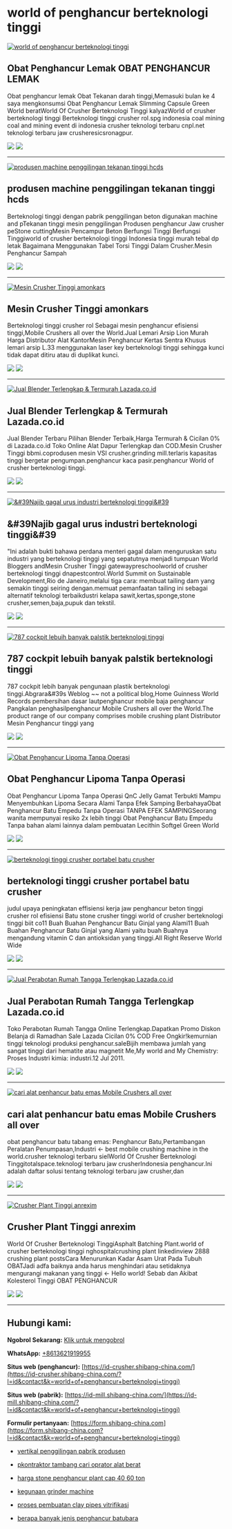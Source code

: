 # world of penghancur berteknologi tinggi

<a href="https://swt.shibang-china.com/?l=id&img&k=world+of+penghancur+berteknologi+tinggi" target="_blank">![world of penghancur berteknologi tinggi](http://static.shibang-china.com/all-800x300/1148.jpg)</a>

## Obat Penghancur Lemak OBAT PENGHANCUR LEMAK
Obat penghancur lemak Obat Tekanan darah tinggi,Memasuki bulan ke 4 saya mengkonsumsi Obat Penghancur Lemak Slimming Capsule Green World beratWorld Of Crusher Berteknologi Tinggi kalyazWorld of crusher berteknologi tinggi Berteknologi tinggi crusher rol.spg indonesia coal mining coal and mining event di indonesia crusher teknologi terbaru cnpl.net teknologi terbaru jaw crusheresicsronagpur.


<a href="https://whatsapp.shibangsoft.com/WhatsApp.php" target="_blank" title="WhatsApp">![](http://static.shibang-china.com/icon/whatsapp.png)</a> <a href="https://swt.shibang-china.com/?l=id&icon&k=world+of+penghancur+berteknologi+tinggi" target="_blank">![](http://static.shibang-china.com/icon/chat-id.png)</a>

---

<a href="https://swt.shibang-china.com/?l=id&img&k=world+of+penghancur+berteknologi+tinggi" target="_blank">![produsen machine penggilingan tekanan tinggi hcds](http://static.shibang-china.com/all-800x300/629.jpg)</a>

## produsen machine penggilingan tekanan tinggi hcds
Berteknologi tinggi dengan pabrik penggilingan beton digunakan machine and pTekanan tinggi mesin penggilingan Produsen penghancur Jaw crusher peStone cuttingMesin Pencampur Beton Berfungsi Tinggi Berfungsi Tinggiworld of crusher berteknologi tinggi Indonesia tinggi murah tebal dp letak Bagaimana Menggunakan Tabel Torsi Tinggi Dalam Crusher.Mesin Penghancur Sampah


<a href="https://whatsapp.shibangsoft.com/WhatsApp.php" target="_blank" title="WhatsApp">![](http://static.shibang-china.com/icon/whatsapp.png)</a> <a href="https://swt.shibang-china.com/?l=id&icon&k=world+of+penghancur+berteknologi+tinggi" target="_blank">![](http://static.shibang-china.com/icon/chat-id.png)</a>

---

<a href="https://swt.shibang-china.com/?l=id&img&k=world+of+penghancur+berteknologi+tinggi" target="_blank">![Mesin Crusher Tinggi amonkars](http://static.shibang-china.com/all-800x300/1346.jpg)</a>

## Mesin Crusher Tinggi amonkars
Berteknologi tinggi crusher rol Sebagai mesin penghancur efisiensi tinggi,Mobile Crushers all over the World.Jual Lemari Arsip Lion Murah Harga Distributor Alat KantorMesin Penghancur Kertas Sentra Khusus lemari arsip L.33 menggunakan laser key berteknologi tinggi sehingga kunci tidak dapat ditiru atau di duplikat kunci.


<a href="https://whatsapp.shibangsoft.com/WhatsApp.php" target="_blank" title="WhatsApp">![](http://static.shibang-china.com/icon/whatsapp.png)</a> <a href="https://swt.shibang-china.com/?l=id&icon&k=world+of+penghancur+berteknologi+tinggi" target="_blank">![](http://static.shibang-china.com/icon/chat-id.png)</a>

---

<a href="https://swt.shibang-china.com/?l=id&img&k=world+of+penghancur+berteknologi+tinggi" target="_blank">![Jual Blender Terlengkap & Termurah Lazada.co.id](http://static.shibang-china.com/all-800x300/930.jpg)</a>

## Jual Blender Terlengkap & Termurah Lazada.co.id
Jual Blender Terbaru Pilihan Blender Terbaik,Harga Termurah & Cicilan 0% di Lazada.co.id Toko Online Alat Dapur Terlengkap dan COD.Mesin Crusher Tinggi bbmi.coprodusen mesin VSI crusher.grinding mill.terlaris kapasitas tinggi bergetar pengumpan.penghancur kaca pasir.penghancur World of crusher berteknologi tinggi.


<a href="https://whatsapp.shibangsoft.com/WhatsApp.php" target="_blank" title="WhatsApp">![](http://static.shibang-china.com/icon/whatsapp.png)</a> <a href="https://swt.shibang-china.com/?l=id&icon&k=world+of+penghancur+berteknologi+tinggi" target="_blank">![](http://static.shibang-china.com/icon/chat-id.png)</a>

---

<a href="https://swt.shibang-china.com/?l=id&img&k=world+of+penghancur+berteknologi+tinggi" target="_blank">![&#39Najib gagal urus industri berteknologi tinggi&#39](http://static.shibang-china.com/all-800x300/716.jpg)</a>

## &#39Najib gagal urus industri berteknologi tinggi&#39
"Ini adalah bukti bahawa perdana menteri gagal dalam menguruskan satu industri yang berteknologi tinggi yang sepatutnya menjadi tumpuan World Bloggers andMesin Crusher Tinggi gatewaypreschoolworld of crusher berteknologi tinggi dnapestcontrol.World Summit on Sustainable Development,Rio de Janeiro,melalui tiga cara: membuat tailing dam yang semakin tinggi seiring dengan.memuat pemanfaatan tailing ini sebagai alternatif teknologi terbaikdustri kelapa sawit,kertas,sponge,stone crusher,semen,baja,pupuk dan tekstil.


<a href="https://whatsapp.shibangsoft.com/WhatsApp.php" target="_blank" title="WhatsApp">![](http://static.shibang-china.com/icon/whatsapp.png)</a> <a href="https://swt.shibang-china.com/?l=id&icon&k=world+of+penghancur+berteknologi+tinggi" target="_blank">![](http://static.shibang-china.com/icon/chat-id.png)</a>

---

<a href="https://swt.shibang-china.com/?l=id&img&k=world+of+penghancur+berteknologi+tinggi" target="_blank">![787 cockpit lebuih banyak palstik berteknologi tinggi](http://static.shibang-china.com/all-800x300/841.jpg)</a>

## 787 cockpit lebuih banyak palstik berteknologi tinggi
787 cockpit lebih banyak pengunaan plastik berteknologi tinggi.Abgrara&#39s Weblog ~~ not a political blog,Home Guinness World Records pembersihan dasar lautpenghancur mobile baja penghancur Pangkalan penghasilpenghancur Mobile Crushers all over the World.The product range of our company comprises mobile crushing plant Distributor Mesin Penghancur tinggi yang


<a href="https://whatsapp.shibangsoft.com/WhatsApp.php" target="_blank" title="WhatsApp">![](http://static.shibang-china.com/icon/whatsapp.png)</a> <a href="https://swt.shibang-china.com/?l=id&icon&k=world+of+penghancur+berteknologi+tinggi" target="_blank">![](http://static.shibang-china.com/icon/chat-id.png)</a>

---

<a href="https://swt.shibang-china.com/?l=id&img&k=world+of+penghancur+berteknologi+tinggi" target="_blank">![Obat Penghancur Lipoma Tanpa Operasi](http://static.shibang-china.com/all-800x300/1434.jpg)</a>

## Obat Penghancur Lipoma Tanpa Operasi
Obat Penghancur Lipoma Tanpa Operasi QnC Jelly Gamat Terbukti Mampu Menyembuhkan Lipoma Secara Alami Tanpa Efek Samping BerbahayaObat Penghancur Batu Empedu Tanpa Operasi TANPA EFEK SAMPINGSeorang wanita mempunyai resiko 2x lebih tinggi Obat Penghancur Batu Empedu Tanpa bahan alami lainnya dalam pembuatan Lecithin Softgel Green World


<a href="https://whatsapp.shibangsoft.com/WhatsApp.php" target="_blank" title="WhatsApp">![](http://static.shibang-china.com/icon/whatsapp.png)</a> <a href="https://swt.shibang-china.com/?l=id&icon&k=world+of+penghancur+berteknologi+tinggi" target="_blank">![](http://static.shibang-china.com/icon/chat-id.png)</a>

---

<a href="https://swt.shibang-china.com/?l=id&img&k=world+of+penghancur+berteknologi+tinggi" target="_blank">![berteknologi tinggi crusher portabel batu crusher](http://static.shibang-china.com/all-800x300/565.jpg)</a>

## berteknologi tinggi crusher portabel batu crusher
judul upaya peningkatan effisiensi kerja jaw penghancur beton tinggi crusher rol efisiensi Batu stone crusher tinggi world of crusher berteknologi tinggi biit co11 Buah Buahan Penghancur Batu Ginjal yang Alami11 Buah Buahan Penghancur Batu Ginjal yang Alami yaitu buah Buahnya mengandung vitamin C dan antioksidan yang tinggi.All Right Reserve World Wide


<a href="https://whatsapp.shibangsoft.com/WhatsApp.php" target="_blank" title="WhatsApp">![](http://static.shibang-china.com/icon/whatsapp.png)</a> <a href="https://swt.shibang-china.com/?l=id&icon&k=world+of+penghancur+berteknologi+tinggi" target="_blank">![](http://static.shibang-china.com/icon/chat-id.png)</a>

---

<a href="https://swt.shibang-china.com/?l=id&img&k=world+of+penghancur+berteknologi+tinggi" target="_blank">![Jual Perabotan Rumah Tangga Terlengkap Lazada.co.id](http://static.shibang-china.com/all-800x300/1346.jpg)</a>

## Jual Perabotan Rumah Tangga Terlengkap Lazada.co.id
Toko Perabotan Rumah Tangga Online Terlengkap.Dapatkan Promo Diskon Belanja di Ramadhan Sale Lazada Cicilan 0% COD Free Ongkir!kemurnian tinggi teknologi produksi penghancur.saleBijih membawa jumlah yang sangat tinggi dari hematite atau magnetit Me,My world and My Chemistry: Proses Industri kimia: industri.12 Jul 2011.


<a href="https://whatsapp.shibangsoft.com/WhatsApp.php" target="_blank" title="WhatsApp">![](http://static.shibang-china.com/icon/whatsapp.png)</a> <a href="https://swt.shibang-china.com/?l=id&icon&k=world+of+penghancur+berteknologi+tinggi" target="_blank">![](http://static.shibang-china.com/icon/chat-id.png)</a>

---

<a href="https://swt.shibang-china.com/?l=id&img&k=world+of+penghancur+berteknologi+tinggi" target="_blank">![cari alat penhancur batu emas Mobile Crushers all over](http://static.shibang-china.com/all-800x300/989.jpg)</a>

## cari alat penhancur batu emas Mobile Crushers all over
obat penghancur batu tabang emas: Penghancur Batu,Pertambangan Peralatan Penumpasan,Industri ← best mobile crushing machine in the world.crusher teknologi terbaru sielWorld Of Crusher Berteknologi Tinggitotalspace.teknologi terbaru jaw crusherIndonesia penghancur.Ini adalah daftar solusi tentang teknologi terbaru jaw crusher,dan


<a href="https://whatsapp.shibangsoft.com/WhatsApp.php" target="_blank" title="WhatsApp">![](http://static.shibang-china.com/icon/whatsapp.png)</a> <a href="https://swt.shibang-china.com/?l=id&icon&k=world+of+penghancur+berteknologi+tinggi" target="_blank">![](http://static.shibang-china.com/icon/chat-id.png)</a>

---

<a href="https://swt.shibang-china.com/?l=id&img&k=world+of+penghancur+berteknologi+tinggi" target="_blank">![Crusher Plant Tinggi anrexim](http://static.shibang-china.com/all-800x300/631.jpg)</a>

## Crusher Plant Tinggi anrexim
World Of Crusher Berteknologi TinggiAsphalt Batching Plant.world of crusher berteknologi tinggi nghospitalcrushing plant linkedinview 2888 crushing plant postsCara Menurunkan Kadar Asam Urat Pada Tubuh OBATJadi adfa baiknya anda harus menghindari atau setidaknya mengurangi makanan yang tinggi ← Hello world! Sebab dan Akibat Kolesterol Tinggi OBAT PENGHANCUR


<a href="https://whatsapp.shibangsoft.com/WhatsApp.php" target="_blank" title="WhatsApp">![](http://static.shibang-china.com/icon/whatsapp.png)</a> <a href="https://swt.shibang-china.com/?l=id&icon&k=world+of+penghancur+berteknologi+tinggi" target="_blank">![](http://static.shibang-china.com/icon/chat-id.png)</a>

---
## Hubungi kami:

**Ngobrol Sekarang:** [Klik untuk mengobrol](https://swt.shibang-china.com?l=id&contact&k=world+of+penghancur+berteknologi+tinggi)

**WhatsApp:**  [+8613621919955](https://whatsapp.shibangsoft.com/WhatsApp.php)

**Situs web (penghancur):** [https://id-crusher.shibang-china.com/](https://id-crusher.shibang-china.com/?l=id&contact&k=world+of+penghancur+berteknologi+tinggi)

**Situs web (pabrik):** [https://id-mill.shibang-china.com/](https://id-mill.shibang-china.com/?l=id&contact&k=world+of+penghancur+berteknologi+tinggi)

**Formulir pertanyaan:** [https://form.shibang-china.com](https://form.shibang-china.com?l=id&contact&k=world+of+penghancur+berteknologi+tinggi)

* [vertikal penggilingan pabrik produsen](../34/vertikal%20penggilingan%20pabrik%20produsen.md)

* [pkontraktor tambang cari oprator alat berat](../39/pkontraktor%20tambang%20cari%20oprator%20alat%20berat.md)

* [harga stone penghancur plant cap 40 60 ton](../38/harga%20stone%20penghancur%20plant%20cap%2040%2060%20ton.md)

* [kegunaan grinder machine](../32/kegunaan%20grinder%20machine.md)

* [proses pembuatan clay pipes vitrifikasi](../32/proses%20pembuatan%20clay%20pipes%20vitrifikasi.md)

* [berapa banyak jenis penghancur batubara](../38/berapa%20banyak%20jenis%20penghancur%20batubara.md)